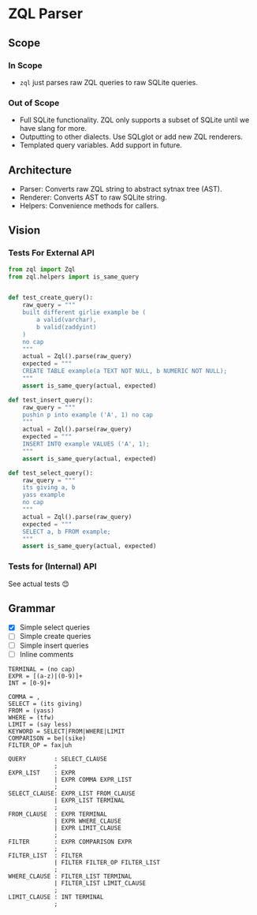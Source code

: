 # ZQL Parser

## Scope

### In Scope

- `zql` just parses raw ZQL queries to raw SQLite queries.

### Out of Scope

- Full SQLite functionality. ZQL only supports a subset of SQLite until we have slang for more.
- Outputting to other dialects. Use SQLglot or add new ZQL renderers.
- Templated query variables. Add support in future.

## Architecture

- Parser: Converts raw ZQL string to abstract sytnax tree (AST).
- Renderer: Converts AST to raw SQLite string.
- Helpers: Convenience methods for callers.

## Vision

### Tests For External API

```python
from zql import Zql
from zql.helpers import is_same_query


def test_create_query():
    raw_query = """
    built different girlie example be (
        a valid(varchar),
        b valid(zaddyint)
    )
    no cap
    """
    actual = Zql().parse(raw_query)
    expected = """
    CREATE TABLE example(a TEXT NOT NULL, b NUMERIC NOT NULL);
    """
    assert is_same_query(actual, expected)

def test_insert_query():
    raw_query = """
    pushin p into example ('A', 1) no cap
    """
    actual = Zql().parse(raw_query)
    expected = """
    INSERT INTO example VALUES ('A', 1);
    """
    assert is_same_query(actual, expected)

def test_select_query():
    raw_query = """
    its giving a, b
    yass example
    no cap
    """
    actual = Zql().parse(raw_query)
    expected = """
    SELECT a, b FROM example;
    """
    assert is_same_query(actual, expected)
```

### Tests for (Internal) API

See actual tests 😊

## Grammar

- [x] Simple select queries
- [ ] Simple create queries
- [ ] Simple insert queries
- [ ] Inline comments

```
TERMINAL = (no cap)
EXPR = [(a-z)|(0-9)]+
INT = [0-9]+

COMMA = ,
SELECT = (its giving)
FROM = (yass)
WHERE = (tfw)
LIMIT = (say less)
KEYWORD = SELECT|FROM|WHERE|LIMIT
COMPARISON = be|(sike)
FILTER_OP = fax|uh

QUERY        : SELECT_CLAUSE
             ;
EXPR_LIST    : EXPR
             | EXPR COMMA EXPR_LIST
             ;
SELECT_CLAUSE: EXPR_LIST FROM_CLAUSE
             | EXPR_LIST TERMINAL
             ;
FROM_CLAUSE  : EXPR TERMINAL
             | EXPR WHERE_CLAUSE
             | EXPR LIMIT_CLAUSE
             ;
FILTER       : EXPR COMPARISON EXPR
             ;
FILTER_LIST  : FILTER
             | FILTER FILTER_OP FILTER_LIST
             ;
WHERE_CLAUSE : FILTER_LIST TERMINAL
             | FILTER_LIST LIMIT_CLAUSE
             ;
LIMIT_CLAUSE : INT TERMINAL
             ;
```
